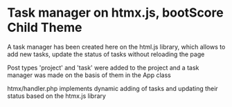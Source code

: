 # Task manager on htmx.js, bootScore Child Theme

A task manager has been created here on the html.js library, which allows to add new tasks, update the status of tasks without reloading the page

Post types 'project' and 'task' were added to the project and a task manager was made on the basis of them in the App class

htmx/handler.php implements dynamic adding of tasks and updating their status based on the htmx.js library
